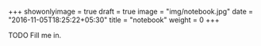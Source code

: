 +++
showonlyimage = true
draft = true
image = "img/notebook.jpg"
date = "2016-11-05T18:25:22+05:30"
title = "notebook"
weight = 0
+++

TODO Fill me in.

